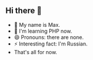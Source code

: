 ## Hi there 👋

- 👋 My name is Max.
- 🌱 I'm learning PHP now.
- 😄 Pronouns: there are none.
- ⚡ Interesting fact: I'm Russian.
- That's all for now.
